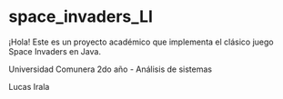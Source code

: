 # space_invaders_LI

¡Hola! Este es un proyecto académico que implementa el clásico juego Space Invaders en Java.

Universidad Comunera
2do año - Análisis de sistemas

Lucas Irala

